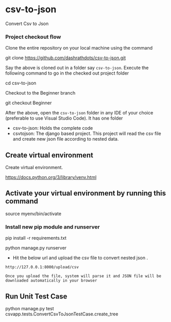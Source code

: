 # csv-to-json
Convert Csv to Json


### Project checkout flow
Clone the entire repository on your local machine using the command

git clone https://github.com/dashrathdots/csv-to-json.git


Say the above is cloned out in a folder say `csv-to-json`.
Execute the following command to go in the checked out project folder

cd csv-to-json


Checkout to the Beginner branch

git checkout Beginner


After the above, open the `csv-to-json` folder in any IDE of your choice (preferable to use Visual Studio Code).
It has one folder
- csv-to-json: Holds the complete code
- csvtojson: The django based project. This project will read the csv file and create new json file according to nested data.


## Create virtual environment
Create virtual environment.

https://docs.python.org/3/library/venv.html

## Activate your virtual environment by running this command

source myenv/bin/activate

### Install new pip module and runserver

pip install -r requirements.txt

python manage.py runserver
- Hit the below url and upload the csv file to convert nested json .
```
http://127.0.0.1:8000/upload/csv

Once you upload the file, system will parse it and JSON file will be downloaded automatically in your browser
```

## Run Unit Test Case
python manage.py test csvapp.tests.ConvertCsvToJsonTestCase.create_tree